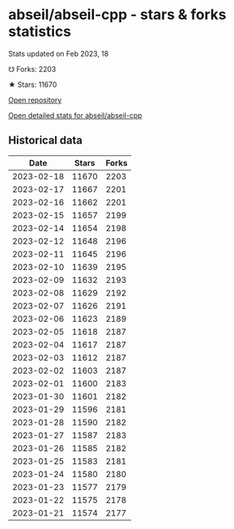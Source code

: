 # abseil/abseil-cpp - stars & forks statistics

Stats updated on Feb 2023, 18

☋ Forks: 2203

★ Stars: 11670

[Open repository](https://github.com/abseil/abseil-cpp)

[Open detailed stats for abseil/abseil-cpp](https://reviewgithub.com/rep/abseil/abseil-cpp)

## Historical data
| Date | Stars | Forks |
|------|-------|-------|
| 2023-02-18 | 11670 | 2203 | 
| 2023-02-17 | 11667 | 2201 | 
| 2023-02-16 | 11662 | 2201 | 
| 2023-02-15 | 11657 | 2199 | 
| 2023-02-14 | 11654 | 2198 | 
| 2023-02-12 | 11648 | 2196 | 
| 2023-02-11 | 11645 | 2196 | 
| 2023-02-10 | 11639 | 2195 | 
| 2023-02-09 | 11632 | 2193 | 
| 2023-02-08 | 11629 | 2192 | 
| 2023-02-07 | 11626 | 2191 | 
| 2023-02-06 | 11623 | 2189 | 
| 2023-02-05 | 11618 | 2187 | 
| 2023-02-04 | 11617 | 2187 | 
| 2023-02-03 | 11612 | 2187 | 
| 2023-02-02 | 11603 | 2187 | 
| 2023-02-01 | 11600 | 2183 | 
| 2023-01-30 | 11601 | 2182 | 
| 2023-01-29 | 11596 | 2181 | 
| 2023-01-28 | 11590 | 2182 | 
| 2023-01-27 | 11587 | 2183 | 
| 2023-01-26 | 11585 | 2182 | 
| 2023-01-25 | 11583 | 2181 | 
| 2023-01-24 | 11580 | 2180 | 
| 2023-01-23 | 11577 | 2179 | 
| 2023-01-22 | 11575 | 2178 | 
| 2023-01-21 | 11574 | 2177 | 

